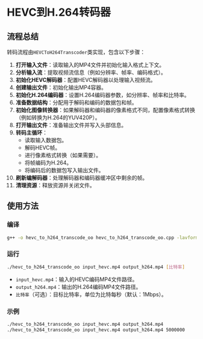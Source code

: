 # HEVC到H.264转码器


## 流程总结
转码流程由`HEVCToH264Transcoder`类实现，包含以下步骤：

1. **打开输入文件**：读取输入的MP4文件并初始化输入格式上下文。
2. **分析输入流**：提取视频流信息（例如分辨率、帧率、编码格式）。
3. **初始化HEVC解码器**：配置HEVC解码器以处理输入视频流。
4. **创建输出文件**：初始化输出MP4容器。
5. **初始化H.264编码器**：设置H.264编码器参数，如分辨率、帧率和比特率。
6. **准备数据结构**：分配用于解码和编码的数据包和帧。
7. **初始化图像转换器**：如果解码器和编码器的像素格式不同，配置像素格式转换（例如转换为H.264的YUV420P）。
8. **打开输出文件**：准备输出文件并写入头部信息。
9. **转码主循环**：
   - 读取输入数据包。
   - 解码HEVC帧。
   - 进行像素格式转换（如果需要）。
   - 将帧编码为H.264。
   - 将编码后的数据包写入输出文件。
10. **刷新编解码器**：处理解码器和编码器缓冲区中剩余的帧。
11. **清理资源**：释放资源并关闭文件。

## 使用方法
### 编译
```bash
g++ -o hevc_to_h264_transcode_oo hevc_to_h264_transcode_oo.cpp -lavformat -lavcodec -lavutil -lswscale
```

### 运行
```bash
./hevc_to_h264_transcode_oo input_hevc.mp4 output_h264.mp4 [比特率]
```
- `input_hevc.mp4`：输入的HEVC编码MP4文件路径。
- `output_h264.mp4`：输出的H.264编码MP4文件路径。
- `比特率`（可选）：目标比特率，单位为比特每秒（默认：1Mbps）。

### 示例
```bash
./hevc_to_h264_transcode_oo input_hevc.mp4 output_h264.mp4
./hevc_to_h264_transcode_oo input_hevc.mp4 output_h264.mp4 5000000
```
